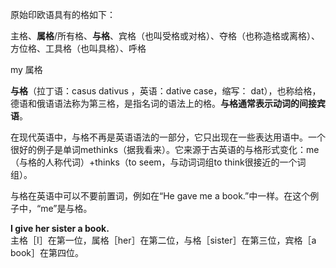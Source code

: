 
原始印欧语具有的格如下：

主格、**属格**/所有格、**与格**、宾格（也叫受格或对格）、夺格（也称造格或离格）、方位格、工具格（也叫具格）、呼格  

my 属格  

**与格**（拉丁语：casus dativus ，英语：dative case，缩写： dat），也称给格，德语和俄语语法称为第三格，是指名词的语法上的格。**与格通常表示动词的间接宾语**。

在现代英语中，与格不再是英语语法的一部分，它只出现在一些表达用语中。一个很好的例子是单词methinks（据我看来）。它来源于古英语的与格形式变化：me（与格的人称代词）+thinks（to seem，与动词词组to think很接近的一个词组）。

与格在英语中可以不要前置词，例如在“He gave me a book.”中一样。在这个例子中，“me”是与格。

**I give her sister a book.**  
主格［I］在第一位，属格［her］在第二位，与格［sister］在第三位，宾格［a book］在第四位。  








